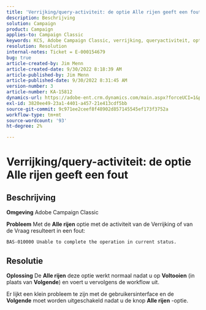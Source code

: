 ```yaml
---
title: 'Verrijking/query-activiteit: de optie Alle rijen geeft een fout'
description: Beschrijving
solution: Campaign
product: Campaign
applies-to: Campaign Classic
keywords: KCS, Adobe Campaign Classic, verrijking, queryactiviteit, optie Alle rijen, fout
resolution: Resolution
internal-notes: Ticket = E-000154679
bug: true
article-created-by: Jim Menn
article-created-date: 9/30/2022 8:18:39 AM
article-published-by: Jim Menn
article-published-date: 9/30/2022 8:31:45 AM
version-number: 3
article-number: KA-15812
dynamics-url: https://adobe-ent.crm.dynamics.com/main.aspx?forceUCI=1&pagetype=entityrecord&etn=knowledgearticle&id=85aa3c7c-9840-ed11-9db1-0022480866ad
exl-id: 3820ee49-23a1-4401-a457-21e413cdf5bb
source-git-commit: 9c971ee2ceef8f48902d857145545ef173f3752a
workflow-type: tm+mt
source-wordcount: '93'
ht-degree: 2%

---
```


# Verrijking/query-activiteit: de optie Alle rijen geeft een fout

## Beschrijving


<b>Omgeving</b>
Adobe Campaign Classic

<b>Probleem</b>
Met de <b>Alle rijen</b> optie met de activiteit van de Verrijking of van de Vraag resulteert in een fout:


```
BAS-010000 Unable to complete the operation in current status.
```



## Resolutie


<b>Oplossing</b>
De <b>Alle rijen</b> deze optie werkt normaal nadat u op <b>Voltooien</b> (in plaats van <b>Volgende</b>) en voert u vervolgens de workflow uit.

Er lijkt een klein probleem te zijn met de gebruikersinterface en de <b>Volgende</b> moet worden uitgeschakeld nadat u de knop <b>Alle rijen</b> -optie.

